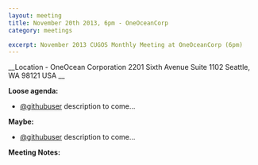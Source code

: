 ```yaml
---
layout: meeting
title: November 20th 2013, 6pm - OneOceanCorp
category: meetings

excerpt: November 2013 CUGOS Monthly Meeting at OneOceanCorp (6pm)
---
```


__Location -  OneOcean Corporation 2201 Sixth Avenue Suite 1102 Seattle, WA 98121 USA __ 

__Loose agenda:__

- [@githubuser](https://yoururl.com/) description to come...

__Maybe:__

- [@githubuser](https://yoururl.com/) description to come...

__Meeting Notes:__

